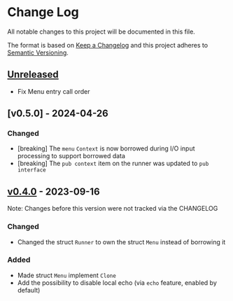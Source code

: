 # Change Log

All notable changes to this project will be documented in this file.

The format is based on [Keep a Changelog](http://keepachangelog.com/)
and this project adheres to [Semantic Versioning](http://semver.org/).

## [Unreleased](https://github.com/rust-embedded-community/menu/compare/v0.4.0...master)

* Fix Menu entry call order

## [v0.5.0] - 2024-04-26

### Changed

* [breaking] The `menu` `Context` is now borrowed during I/O input processing to support borrowed data
* [breaking] The `pub context` item on the runner was updated to `pub interface`

## [v0.4.0] - 2023-09-16

Note: Changes before this version were not tracked via the CHANGELOG

### Changed

* Changed the struct `Runner` to own the struct `Menu` instead of borrowing it

### Added

* Made struct `Menu` implement `Clone`
* Add the possibility to disable local echo (via `echo` feature, enabled by default)

[v0.4.0]: https://github.com/rust-embedded-community/menu/releases/tag/v0.4.0
